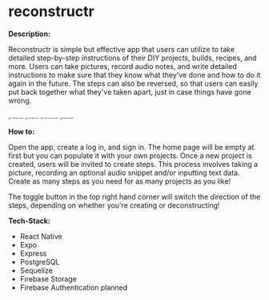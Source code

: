 # reconstructr





**Description:**

Reconstructr is simple but effective app that users can utilize to take detailed step-by-step instructions of their DIY projects, builds, recipes, and more. Users can take pictures, record audio notes, and write detailed instructions to make sure that they know what they've done and how to do it again in the future. The steps can also be reversed, so that users can easily put back together what they've taken apart, just in case things have gone wrong. 

<img src="/home/corona/coding/1-codeworks/senior-part/reconstructr/screenshots/1-loadingscreen.jpg" alt="1-loadingscreen" style="zoom:25%;" />

<img src="/home/corona/coding/1-codeworks/senior-part/reconstructr/screenshots/3-project-list.jpg" alt="3-project-list" style="zoom:25%;" />

<img src="/home/corona/coding/1-codeworks/senior-part/reconstructr/screenshots/5-next step screen.jpg" alt="5-next step screen" style="zoom:25%;" />

<img src="/home/corona/coding/1-codeworks/senior-part/reconstructr/screenshots/6-step details.jpg" alt="6-step details" style="zoom:25%;" />





**How to:**

Open the app, create a log in, and sign in. The home page will be empty at first but you can populate it with your own projects. Once a new project is created, users will be invited to create steps. This process involves taking a picture, recording an optional audio snippet and/or inputting text data. Create as many steps as you need for as many projects as you like!

The toggle button in the top right hand corner will switch the direction of the steps, depending on whether you're creating or deconstructing!



**Tech-Stack:**

* React Native
* Expo 
* Express
* PostgreSQL
* Sequelize
* Firebase Storage
* Firebase Authentication planned









